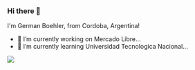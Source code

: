 ### Hi there 👋

I'm German Boehler, from Cordoba, Argentina!

- 🔭 I’m currently working on Mercado Libre...
- 🌱 I’m currently learning Universidad Tecnologica Nacional...

![ ](https://sdtimes.com/wp-content/uploads/2014/09/0919.sdt-github.gif)
